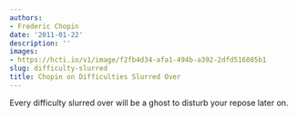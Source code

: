```yaml
---
authors:
- Frederic Chopin
date: '2011-01-22'
description: ''
images:
- https://hcti.io/v1/image/f2fb4d34-afa1-494b-a392-2dfd516085b1
slug: difficulty-slurred
title: Chopin on Difficulties Slurred Over
---
```


Every difficulty slurred over will be a ghost to disturb your repose later on.